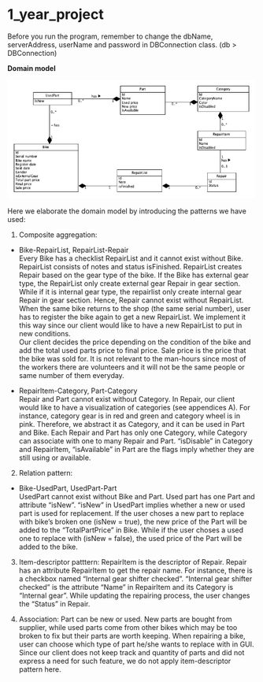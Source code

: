 # 1_year_project
Before you run the program, remember to change the dbName, serverAddress, userName and password in DBConnection class. (db > DBConnection)

**Domain model**

![image](https://github.com/Yi-Chen-Lin2019/1_year_project/blob/master/Domain_model.png)

Here we elaborate the domain model by introducing the patterns we have used: 
1. Composite aggregation:  
 - Bike-RepairList, RepairList-Repair  
 Every Bike has a checklist RepairList and it cannot exist without Bike. RepairList consists of notes and status isFinished. RepairList creates Repair based on the gear type of the bike. If the Bike has external gear type, the RepairList only create external gear Repair in gear section. While if it is internal gear type, the repairlist only create internal gear Repair in gear section. Hence, Repair cannot exist without RepairList.  
When the same bike returns to the shop (the same serial number), user has to register the bike again to get a new RepairList. We implement it this way since our client would like to have a new RepairList to put in new conditions.  
Our client decides the price depending on the condition of the bike and add the total used parts price to final price. Sale price is the price that the bike was sold for. It is not relevant to the man-hours since most of the workers there are volunteers and it will not be the same people or same number of them everyday.  
 
 - RepairItem-Category, Part-Category   
 Repair and Part cannot exist without Category. In Repair, our client would like to have a visualization of categories (see appendices A). For instance, category gear is in red and green and category wheel is in pink. Therefore, we abstract it as Category, and it can be used in Part and Bike. Each Repair and Part has only one Category, while Category can associate with one to many Repair and Part. “isDisable” in Category and RepairItem, “isAvailable” in Part are the flags imply whether they are still using or available.   
  
2. Relation pattern: 
 - Bike-UsedPart, UsedPart-Part  
 UsedPart cannot exist without Bike and Part. Used part has one Part and attribute “isNew”. “isNew” in UsedPart implies whether a new or used part is used for replacement. If the user choses a new part to replace with bike’s broken one (isNew = true), the new price of the Part will be added to the “TotalPartPrice” in Bike. While if the user choses a used one to replace with (isNew = false), the used price of the Part will be added to the bike.   
 
3. Item-descriptor patttern: 
 RepairItem is the descriptor of Repair. Repair has an attribute RepairItem to get the repair name. For instance, there is a checkbox named “Internal gear shifter checked”. “Internal gear shifter checked” is the attribute “Name” in RepairItem and its Category is “Internal gear”. While updating the repairing process, the user changes the “Status” in Repair. 
 
4. Association: 
 Part can be new or used. New parts are bought from supplier, while used parts come from other bikes which may be too broken to fix but their parts are worth keeping. When repairing a bike, user can choose which type of part he/she wants to replace with in GUI. Since our client does not keep track and quantity of parts and did not express a need for such feature, we do not apply item-descriptor pattern here.  
 
 

